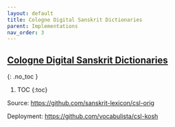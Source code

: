 ```yaml
---
layout: default
title: Cologne Digital Sanskrit Dictionaries
parent: Implementations
nav_order: 3
---
```

## [Cologne Digital Sanskrit Dictionaries](https://www.sanskrit-lexicon.uni-koeln.de)
{: .no_toc }

1. TOC
{:toc}

Source: <https://github.com/sanskrit-lexicon/csl-orig> 

Deployment: <https://github.com/vocabulista/csl-kosh> 


